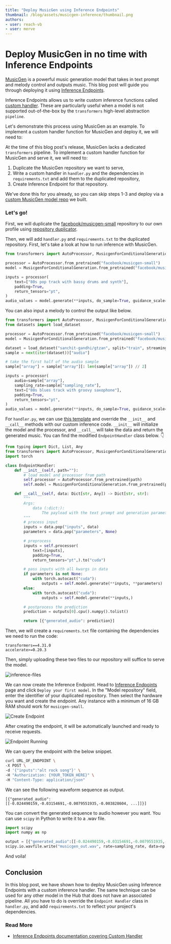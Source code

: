 ```yaml
---
title: "Deploy MusicGen using Inference Endpoints" 
thumbnail: /blog/assets/musicgen-inference/thumbnail.png
authors:
- user: reach-vb 
- user: merve
---
```


<h1> Deploy MusicGen in no time with Inference Endpoints </h1>

<!-- {blog_metadata} -->
<!-- {authors} -->

[MusicGen](https://huggingface.co/docs/transformers/main/en/model_doc/musicgen) is a powerful music generation model that takes in text prompt and melody control and outputs music. This blog post will guide you through deploying it using [Inference Endpoints](https://huggingface.co/inference-endpoints). 

Inference Endpoints allows us to write custom inference functions called [custom handler](https://huggingface.co/docs/inference-endpoints/guides/custom_handler). These are particularly useful when a model is not supported out-of-the-box by the `transformers` high-level abstraction `pipeline`.

Let's demonstrate this process using MusicGen as an example. To implement a custom handler function for MusicGen and deploy it, we will need to:

At the time of this blog post's release, MusicGen lacks a dedicated `transformers` pipeline. To implement a custom handler function for MusicGen and serve it, we will need to:

1. Duplicate the MusicGen repository we want to serve,
2. Write a custom handler in `handler.py` and the dependencies in `requirements.txt` and add them to the duplicated repository,
3. Create Inference Endpoint for that repository.

We've done this for you already, so you can skip steps 1-3 and deploy via a [custom MusicGen model repo](https://huggingface.co/reach-vb/musicgen-large-fp16-endpoint) we built.

### Let's go!

First, we will duplicate the [facebook/musicgen-small](https://huggingface.co/facebook/musicgen-small) repository to our own profile using [repository duplicator](https://huggingface.co/spaces/osanseviero/repo_duplicator).

Then, we will add `handler.py` and `requirements.txt` to the duplicated repository.
First, let's take a look at how to run inference with MusicGen.

```python
from transformers import AutoProcessor, MusicgenForConditionalGeneration

processor = AutoProcessor.from_pretrained("facebook/musicgen-small")
model = MusicgenForConditionalGeneration.from_pretrained("facebook/musicgen-small")

inputs = processor(
    text=["80s pop track with bassy drums and synth"],
    padding=True,
    return_tensors="pt",
)
audio_values = model.generate(**inputs, do_sample=True, guidance_scale=3, max_new_tokens=256)
```

You can also input a melody to control the output like below. 

```python
from transformers import AutoProcessor, MusicgenForConditionalGeneration
from datasets import load_dataset

processor = AutoProcessor.from_pretrained("facebook/musicgen-small")
model = MusicgenForConditionalGeneration.from_pretrained("facebook/musicgen-small")

dataset = load_dataset("sanchit-gandhi/gtzan", split="train", streaming=True)
sample = next(iter(dataset))["audio"]

# take the first half of the audio sample
sample["array"] = sample["array"][: len(sample["array"]) // 2]

inputs = processor(
    audio=sample["array"],
    sampling_rate=sample["sampling_rate"],
    text=["80s blues track with groovy saxophone"],
    padding=True,
    return_tensors="pt",
)
audio_values = model.generate(**inputs, do_sample=True, guidance_scale=3, max_new_tokens=256)
```

For `handler.py`, we can use [this template](https://huggingface.co/docs/inference-endpoints/guides/custom_handler#3-customize-endpointhandler) and override the `__init__` and `__call__` methods with our custom inference code. `__init__` will initialize the model and the processor, and `__call__` will take the data and return the generated music. You can find the modified `EndpointHandler` class below. 👇 

```python
from typing import Dict, List, Any
from transformers import AutoProcessor, MusicgenForConditionalGeneration
import torch

class EndpointHandler:
    def __init__(self, path=""):
        # load model and processor from path
        self.processor = AutoProcessor.from_pretrained(path)
        self.model = MusicgenForConditionalGeneration.from_pretrained(path, torch_dtype=torch.float16).to("cuda")

    def __call__(self, data: Dict[str, Any]) -> Dict[str, str]:
        """
        Args:
            data (:dict:):
                The payload with the text prompt and generation parameters.
        """
        # process input
        inputs = data.pop("inputs", data)
        parameters = data.pop("parameters", None)

        # preprocess
        inputs = self.processor(
            text=[inputs],
            padding=True,
            return_tensors="pt",).to("cuda")

        # pass inputs with all kwargs in data
        if parameters is not None:
            with torch.autocast("cuda"):
                outputs = self.model.generate(**inputs, **parameters)
        else:
            with torch.autocast("cuda"):
                outputs = self.model.generate(**inputs,)

        # postprocess the prediction
        prediction = outputs[0].cpu().numpy().tolist()

        return [{"generated_audio": prediction}]
```

Then, we will create a `requirements.txt` file containing the dependencies we need to run the code:

```
transformers==4.31.0
accelerate>=0.20.3
```

Then, simply uploading these two files to our repository will suffice to serve the model.

![inference-files](https://huggingface.co/datasets/huggingface/documentation-images/resolve/main/blog/ie_musicgen/files.png)

We can now create the Inference Endpoint. Head to [Inference Endpoints](https://huggingface.co/inference-endpoints) page and click `Deploy your first model`. In the "Model repository" field, enter the identifier of your duplicated repository. Then select the hardware you want and create the endpoint. Any instance with a minimum of 16 GB RAM should work for `musicgen-small`.

![Create Endpoint](https://huggingface.co/datasets/huggingface/documentation-images/resolve/main/blog/ie_musicgen/create_endpoint.png)

After creating the endpoint, it will be automatically launched and ready to receive requests.

![Endpoint Running](https://huggingface.co/datasets/huggingface/documentation-images/resolve/main/blog/ie_musicgen/endpoint_running.png)

We can query the endpoint with the below snippet.

```bash
curl URL_OF_ENDPOINT \
-X POST \
-d '{"inputs":"alt rock song"}' \
-H "Authorization: {YOUR_TOKEN_HERE}" \
-H "Content-Type: application/json"
```

We can see the following waveform sequence as output.
```
[{"generated_audio":[[-0.024490159,-0.03154691,-0.0079551935,-0.003828604, ...]]}]
```

You can convert the generated sequence to audio however you want. You can use `scipy` in Python to write it to a .wav file. 

```python
import scipy
import numpy as np

output = [{"generated_audio":[[-0.024490159,-0.03154691,-0.0079551935,-0.003828604, ...]]}]
scipy.io.wavfile.write("musicgen_out.wav", rate=sampling_rate, data=np.array(output[0]["generated_audio"][0]))
```

And voila! 

## Conclusion

In this blog post, we have shown how to deploy MusicGen using Inference Endpoints with a custom inference handler. The same technique can be used for any other model in the Hub that does not have an associated pipeline. All you have to do is override the `Endpoint Handler` class in `handler.py`, and add `requirements.txt` to reflect your project's dependencies. 

### Read More
- [Inference Endpoints documentation covering Custom Handler](https://huggingface.co/docs/inference-endpoints/guides/custom_handler)
